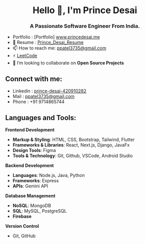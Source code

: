 <h1 align="center">Hello 👋, I'm Prince Desai</h1>
<h3 align="center">A Passionate Software Engineer From India.</h3>

- Portfolio : [Portfolio] www.princedesai.me
- 📄 Resume : [Prince_Desai_Resume](https://shorturl.at/x6c9i)
- 📫 How to reach me: ppatel3735@gmail.com
- ⚡ [LeetCode](https://leetcode.com/u/pd1207)
- 🤝 I’m looking to collaborate on **Open Source Projects**

<h2 align="left">Connect with me:</h2>

- Linkedin : [prince-desai-420910282](https://www.linkedin.com/in/prince-desai-420910282)
- Mail : ppatel3735@gmail.com
- Phone : +91 9714865744

<h2 align="left">Languages and Tools:</h2>

**Frontend Development**
- **Markup & Styling**: HTML, CSS, Bootstrap, Tailwind, Flutter
- **Frameworks & Libraries**: React, Next.js, Django, JavaFx
- **Design Tools**: Figma
- **Tools & Technology**: Git, Github, VSCode, Android Studio

**Backend Development**
- **Languages**: Node.js, Java, Python
- **Frameworks**: Express
- **APIs**: Gemini API

**Database Management**
- **NoSQL**: MongoDB
- **SQL**: MySQL, PostgreSQL
- **Firebase**

**Version Control**
- Git, GitHub
